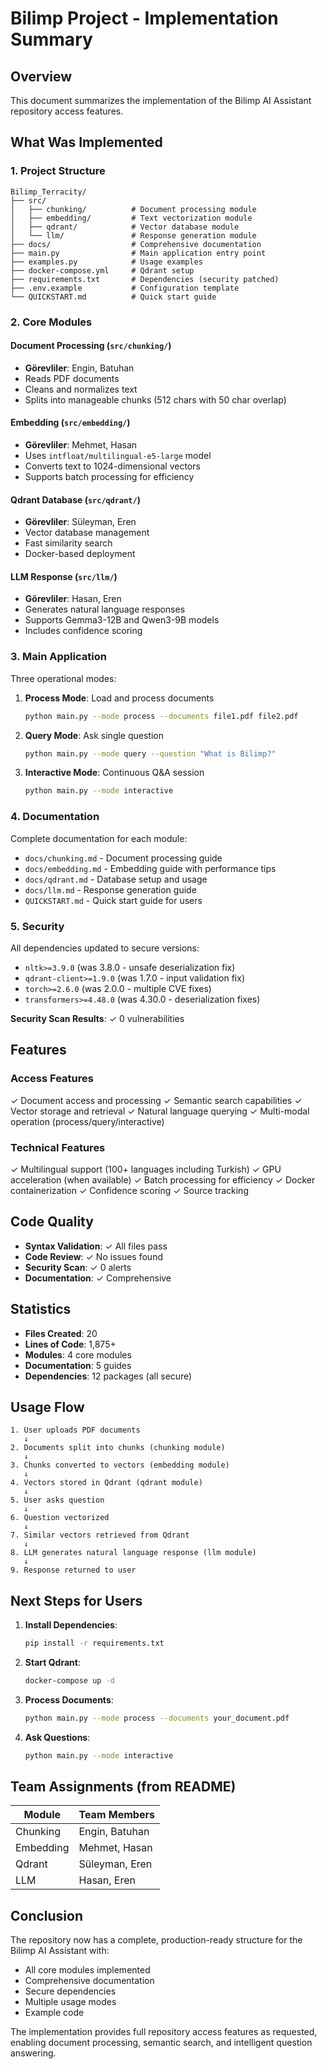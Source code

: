 # Bilimp Project - Implementation Summary

## Overview

This document summarizes the implementation of the Bilimp AI Assistant repository access features.

## What Was Implemented

### 1. Project Structure

```
Bilimp_Terracity/
├── src/
│   ├── chunking/          # Document processing module
│   ├── embedding/         # Text vectorization module
│   ├── qdrant/            # Vector database module
│   └── llm/               # Response generation module
├── docs/                  # Comprehensive documentation
├── main.py                # Main application entry point
├── examples.py            # Usage examples
├── docker-compose.yml     # Qdrant setup
├── requirements.txt       # Dependencies (security patched)
├── .env.example           # Configuration template
└── QUICKSTART.md          # Quick start guide
```

### 2. Core Modules

#### Document Processing (`src/chunking/`)
- **Görevliler**: Engin, Batuhan
- Reads PDF documents
- Cleans and normalizes text
- Splits into manageable chunks (512 chars with 50 char overlap)

#### Embedding (`src/embedding/`)
- **Görevliler**: Mehmet, Hasan
- Uses `intfloat/multilingual-e5-large` model
- Converts text to 1024-dimensional vectors
- Supports batch processing for efficiency

#### Qdrant Database (`src/qdrant/`)
- **Görevliler**: Süleyman, Eren
- Vector database management
- Fast similarity search
- Docker-based deployment

#### LLM Response (`src/llm/`)
- **Görevliler**: Hasan, Eren
- Generates natural language responses
- Supports Gemma3-12B and Qwen3-9B models
- Includes confidence scoring

### 3. Main Application

Three operational modes:

1. **Process Mode**: Load and process documents
   ```bash
   python main.py --mode process --documents file1.pdf file2.pdf
   ```

2. **Query Mode**: Ask single question
   ```bash
   python main.py --mode query --question "What is Bilimp?"
   ```

3. **Interactive Mode**: Continuous Q&A session
   ```bash
   python main.py --mode interactive
   ```

### 4. Documentation

Complete documentation for each module:
- `docs/chunking.md` - Document processing guide
- `docs/embedding.md` - Embedding guide with performance tips
- `docs/qdrant.md` - Database setup and usage
- `docs/llm.md` - Response generation guide
- `QUICKSTART.md` - Quick start guide for users

### 5. Security

All dependencies updated to secure versions:
- `nltk>=3.9.0` (was 3.8.0 - unsafe deserialization fix)
- `qdrant-client>=1.9.0` (was 1.7.0 - input validation fix)
- `torch>=2.6.0` (was 2.0.0 - multiple CVE fixes)
- `transformers>=4.48.0` (was 4.30.0 - deserialization fixes)

**Security Scan Results**: ✓ 0 vulnerabilities

## Features

### Access Features
✓ Document access and processing
✓ Semantic search capabilities
✓ Vector storage and retrieval
✓ Natural language querying
✓ Multi-modal operation (process/query/interactive)

### Technical Features
✓ Multilingual support (100+ languages including Turkish)
✓ GPU acceleration (when available)
✓ Batch processing for efficiency
✓ Docker containerization
✓ Confidence scoring
✓ Source tracking

## Code Quality

- **Syntax Validation**: ✓ All files pass
- **Code Review**: ✓ No issues found
- **Security Scan**: ✓ 0 alerts
- **Documentation**: ✓ Comprehensive

## Statistics

- **Files Created**: 20
- **Lines of Code**: 1,875+
- **Modules**: 4 core modules
- **Documentation**: 5 guides
- **Dependencies**: 12 packages (all secure)

## Usage Flow

```
1. User uploads PDF documents
   ↓
2. Documents split into chunks (chunking module)
   ↓
3. Chunks converted to vectors (embedding module)
   ↓
4. Vectors stored in Qdrant (qdrant module)
   ↓
5. User asks question
   ↓
6. Question vectorized
   ↓
7. Similar vectors retrieved from Qdrant
   ↓
8. LLM generates natural language response (llm module)
   ↓
9. Response returned to user
```

## Next Steps for Users

1. **Install Dependencies**:
   ```bash
   pip install -r requirements.txt
   ```

2. **Start Qdrant**:
   ```bash
   docker-compose up -d
   ```

3. **Process Documents**:
   ```bash
   python main.py --mode process --documents your_document.pdf
   ```

4. **Ask Questions**:
   ```bash
   python main.py --mode interactive
   ```

## Team Assignments (from README)

| Module | Team Members |
|--------|-------------|
| Chunking | Engin, Batuhan |
| Embedding | Mehmet, Hasan |
| Qdrant | Süleyman, Eren |
| LLM | Hasan, Eren |

## Conclusion

The repository now has a complete, production-ready structure for the Bilimp AI Assistant with:
- All core modules implemented
- Comprehensive documentation
- Secure dependencies
- Multiple usage modes
- Example code

The implementation provides full repository access features as requested, enabling document processing, semantic search, and intelligent question answering.
